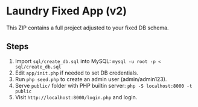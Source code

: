 # Laundry Fixed App (v2)
This ZIP contains a full project adjusted to your fixed DB schema.

## Steps
1. Import `sql/create_db.sql` into MySQL:
   `mysql -u root -p < sql/create_db.sql`
2. Edit `app/init.php` if needed to set DB credentials.
3. Run `php seed.php` to create an admin user (admin/admin123).
4. Serve `public/` folder with PHP builtin server:
   `php -S localhost:8000 -t public`
5. Visit `http://localhost:8000/login.php` and login.
